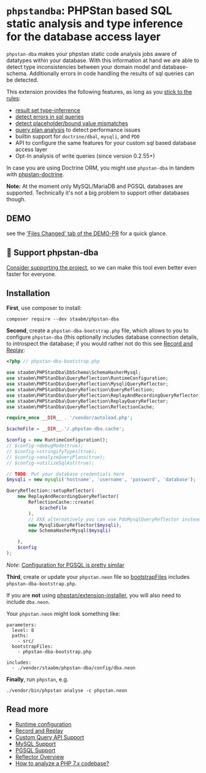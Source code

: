 # `phpstandba`: PHPStan based SQL static analysis and type inference for the database access layer

`phpstan-dba` makes your phpstan static code analysis jobs aware of datatypes within your database.
With this information at hand we are able to detect type inconsistencies between your domain model and database-schema.
Additionally errors in code handling the results of sql queries can be detected.

This extension provides the following features, as long as you [stick to the rules](https://staabm.github.io/2022/07/23/phpstan-dba-inference-placeholder.html#the-golden-phpstan-dba-rules):

* [result set type-inferrence](https://staabm.github.io/2022/06/19/phpstan-dba-type-inference.html)
* [detect errors in sql queries](https://staabm.github.io/2022/08/05/phpstan-dba-syntax-error-detection.html)
* [detect placeholder/bound value mismatches](https://staabm.github.io/2022/07/30/phpstan-dba-placeholder-validation.html)
* [query plan analysis](https://staabm.github.io/2022/08/16/phpstan-dba-query-plan-analysis.html) to detect performance issues
* builtin support for `doctrine/dbal`, `mysqli`, and `PDO`
* API to configure the same features for your custom sql based database access layer
* Opt-In analysis of write queries (since version 0.2.55+)

In case you are using Doctrine ORM, you might use `phpstan-dba` in tandem with [phpstan-doctrine](https://github.com/phpstan/phpstan-doctrine).

**Note:**
At the moment only MySQL/MariaDB and PGSQL databases are supported. Technically it's not a big problem to support other databases though.


## DEMO

see the ['Files Changed' tab of the DEMO-PR](https://github.com/staabm/phpstan-dba/pull/61/files#diff-98a3c43049f6a0c859c0303037d9773534396533d7890bad187d465d390d634e) for a quick glance.

## 💌 Support phpstan-dba

[Consider supporting the project](https://github.com/sponsors/staabm), so we can make this tool even better even faster for everyone.

## Installation

**First**, use composer to install:

```shell
composer require --dev staabm/phpstan-dba
```

**Second**, create a `phpstan-dba-bootstrap.php` file, which allows to you to configure `phpstan-dba` (this optionally includes database connection details, to introspect the database; if you would rather not do this see [Record and Replay](https://github.com/staabm/phpstan-dba/blob/main/docs/record-and-replay.md):

```php
<?php // phpstan-dba-bootstrap.php

use staabm\PHPStanDba\DbSchema\SchemaHasherMysql;
use staabm\PHPStanDba\QueryReflection\RuntimeConfiguration;
use staabm\PHPStanDba\QueryReflection\MysqliQueryReflector;
use staabm\PHPStanDba\QueryReflection\QueryReflection;
use staabm\PHPStanDba\QueryReflection\ReplayAndRecordingQueryReflector;
use staabm\PHPStanDba\QueryReflection\ReplayQueryReflector;
use staabm\PHPStanDba\QueryReflection\ReflectionCache;

require_once __DIR__ . '/vendor/autoload.php';

$cacheFile = __DIR__.'/.phpstan-dba.cache';

$config = new RuntimeConfiguration();
// $config->debugMode(true);
// $config->stringifyTypes(true);
// $config->analyzeQueryPlans(true);
// $config->utilizeSqlAst(true);

// TODO: Put your database credentials here
$mysqli = new mysqli('hostname', 'username', 'password', 'database');

QueryReflection::setupReflector(
    new ReplayAndRecordingQueryReflector(
        ReflectionCache::create(
            $cacheFile
        ),
        // XXX alternatively you can use PdoMysqlQueryReflector instead
        new MysqliQueryReflector($mysqli),
        new SchemaHasherMysql($mysqli)

    ),
    $config
);
```

*Note*: [Configuration for PGSQL is pretty similar](https://github.com/staabm/phpstan-dba/blob/main/docs/pgsql.md)

**Third**, create or update your `phpstan.neon` file so [bootstrapFiles](https://phpstan.org/config-reference#bootstrap) includes `phpstan-dba-bootstrap.php`.

If you are **not** using [phpstan/extension-installer](https://github.com/phpstan/extension-installer), you will also need to include `dba.neon`.

Your `phpstan.neon` might look something like:

```neon
parameters:
  level: 8
  paths:
    - src/
  bootstrapFiles:
    - phpstan-dba-bootstrap.php

includes:
  - ./vendor/staabm/phpstan-dba/config/dba.neon
```

**Finally**, run `phpstan`, e.g.

```shell
./vendor/bin/phpstan analyse -c phpstan.neon
```

## Read more

- [Runtime configuration](https://github.com/staabm/phpstan-dba/blob/main/docs/configuration.md)
- [Record and Replay](https://github.com/staabm/phpstan-dba/blob/main/docs/record-and-replay.md)
- [Custom Query API Support](https://github.com/staabm/phpstan-dba/blob/main/docs/rules.md)
- [MySQL Support](https://github.com/staabm/phpstan-dba/blob/main/docs/mysql.md)
- [PGSQL Support](https://github.com/staabm/phpstan-dba/blob/main/docs/pgsql.md)
- [Reflector Overview](https://github.com/staabm/phpstan-dba/blob/main/docs/reflectors.md)
- [How to analyze a PHP 7.x codebase?](https://github.com/staabm/phpstan-dba/blob/main/docs/faq.md)
